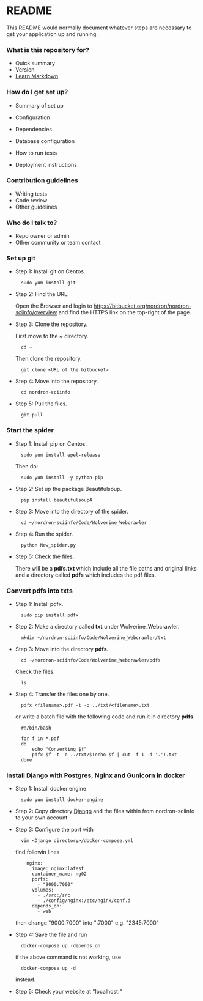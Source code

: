 # README #

This README would normally document whatever steps are necessary to get your application up and running.

### What is this repository for? ###
* Quick summary
* Version
* [Learn Markdown](https://bitbucket.org/tutorials/markdowndemo)

### How do I get set up? ###

* Summary of set up
* Configuration
* Dependencies
* Database configuration
* How to run tests

* Deployment instructions

### Contribution guidelines ###

* Writing tests
* Code review
* Other guidelines

### Who do I talk to? ###

* Repo owner or admin
* Other community or team contact


### Set up git ###

* Step 1: Install git on Centos.

		sudo yum install git
		
* Step 2: Find the URL.

	Open the Browser and login to https://bitbucket.org/nordron/nordron-sciinfo/overview
	and find the HTTPS link on the top-right of the page.

* Step 3: Clone the repository.

	First move to the ~ directory.

		cd ~

	Then clone the repository.

		git clone <URL of the bitbucket>		
		
* Step 4: Move into the repository.

		cd nordron-sciinfo

* Step 5: Pull the files.

		git pull
		
		
### Start the spider ###

* Step 1: Install pip on Centos.

		sudo yum install epel-release
		
	Then do:	
		
		sudo yum install -y python-pip

* Step 2: Set up the package Beautifulsoup.

		pip install beautifulsoup4

* Step 3: Move into the directory of the spider.
	
		cd ~/nordron-sciinfo/Code/Wolverine_Webcrawler
		
* Step 4: Run the spider.

		python New_spider.py

* Step 5: Check the files.

	There will be a **pdfs.txt** which include all the file paths and original links
	and a directory called **pdfs** which includes the pdf files.
	
	
### Convert pdfs into txts ###

* Step 1: Install pdfx.

		sudo pip install pdfx
		
* Step 2: Make a directory called **txt** under Wolverine_Webcrawler.

		mkdir ~/nordron-sciinfo/Code/Wolverine_Webcrawler/txt
		
* Step 3: Move into the directory **pdfs**.
		
		cd ~/nordron-sciinfo/Code/Wolverine_Webcrawler/pdfs
		
	Check the files:
	
		ls		

* Step 4: Transfer the files one by one.
		
		pdfx <filename>.pdf -t -o ../txt/<filename>.txt
		
	or write a batch file with the following code and run it in directory **pdfs**.
	
		#!/bin/bash
		
		for f in *.pdf
		do
			echo "Converting $f"
			pdfx $f -t -o ../txt/$(echo $f | cut -f 1 -d '.').txt
		done

	
	
### Install Django with Postgres, Nginx and Gunicorn in docker ###

* Step 1: Install docker engine

		sudo yum install docker-engine

* Step 2: Copy directory [Django](https://bitbucket.org/nordron/nordron-sciinfo/src/master/Django/) and the files within from nordron-sciinfo to your own account

* Step 3: Configure the port with

		vim <Django directory>/docker-compose.yml
		
	find followin lines
	
		  nginx:
			image: nginx:latest
			container_name: ng02
			ports:
			  - "9000:7000"
			volumes:
			  - ./src:/src
			  - ./config/nginx:/etc/nginx/conf.d
			depends_on:
			  - web
			  
	then change "9000:7000" into "<port you want>:7000"
	e.g. "2345:7000"

* Step 4: Save the file and run

		docker-compose up -depends_on

	if the above command is not working, use

        docker-compose up -d

	instead.


* Step 5: Check your website at "localhost:<port you set>"